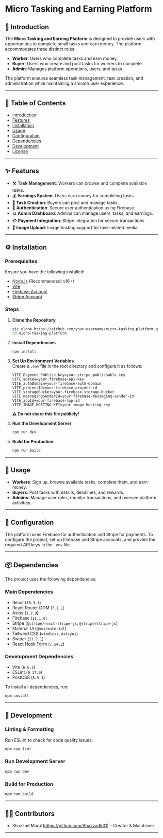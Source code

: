 # Micro Tasking and Earning Platform

## 📌 Introduction

The **Micro Tasking and Earning Platform** is designed to provide users with opportunities to complete small tasks and earn money. The platform accommodates three distinct roles:

- **Worker**: Users who complete tasks and earn money.
- **Buyer**: Users who create and post tasks for workers to complete.
- **Admin**: Manages platform operations, users, and tasks.

The platform ensures seamless task management, task creation, and administration while maintaining a smooth user experience.

---

## 📖 Table of Contents

- [Introduction](#introduction)
- [Features](#features)
- [Installation](#installation)
- [Usage](#usage)
- [Configuration](#configuration)
- [Dependencies](#dependencies)
- [Development](#development)
- [License](#license)

---

## ✨ Features

- 🛠 **Task Management**: Workers can browse and complete available tasks.
- 💰 **Earnings System**: Users earn money for completing tasks.
- 📜 **Task Creation**: Buyers can post and manage tasks.
- 🔑 **Authentication**: Secure user authentication using Firebase.
- 📊 **Admin Dashboard**: Admins can manage users, tasks, and earnings.
- 💳 **Payment Integration**: Stripe integration for secure transactions.
- 📸 **Image Upload**: Image hosting support for task-related media.

---

## ⚙️ Installation

### Prerequisites

Ensure you have the following installed:

- [Node.js](https://nodejs.org/) (Recommended: v16+)
- [Vite](https://vitejs.dev/)
- [Firebase Account](https://firebase.google.com/)
- [Stripe Account](https://stripe.com/)

### Steps

1. **Clone the Repository**  
   ```sh
   git clone https://github.com/your-username/micro-tasking-platform.git
   cd micro-tasking-platform
   ```

2. **Install Dependencies**  
   ```sh
   npm install
   ```

3. **Set Up Environment Variables**  
   Create a `.env` file in the root directory and configure it as follows:

   ```env
   VITE_Payment_Publish_Key=your-stripe-publishable-key
   VITE_apiKey=your-firebase-api-key
   VITE_authDomain=your-firebase-auth-domain
   VITE_projectId=your-firebase-project-id
   VITE_storageBucket=your-firebase-storage-bucket
   VITE_messagingSenderId=your-firebase-messaging-sender-id
   VITE_appId=your-firebase-app-id
   VITE_IMAGE_HOSTING_KEY=your-image-hosting-key
   ```

   **⚠️ Do not share this file publicly!**

4. **Run the Development Server**  
   ```sh
   npm run dev
   ```

5. **Build for Production**  
   ```sh
   npm run build
   ```

---

## 🚀 Usage

- **Workers**: Sign up, browse available tasks, complete them, and earn money.
- **Buyers**: Post tasks with details, deadlines, and rewards.
- **Admins**: Manage user roles, monitor transactions, and oversee platform activities.

---

## 🔧 Configuration

The platform uses Firebase for authentication and Stripe for payments. To configure the project, set up Firebase and Stripe accounts, and provide the required API keys in the `.env` file.

---

## 📦 Dependencies

The project uses the following dependencies:

### **Main Dependencies**
- React (`18.3.1`)
- React Router DOM (`7.1.1`)
- Axios (`1.7.9`)
- Firebase (`11.1.0`)
- Stripe (`@stripe/react-stripe-js`, `@stripe/stripe-js`)
- Material UI (`@mui/material`)
- Tailwind CSS (`windicss`, `daisyui`)
- Swiper (`11.2.1`)
- React Hook Form (`7.54.2`)

### **Development Dependencies**
- Vite (`6.0.5`)
- ESLint (`9.17.0`)
- PostCSS (`8.5.1`)

To install all dependencies, run:

```sh
npm install
```

---

## 🎨 Development

### **Linting & Formatting**
Run ESLint to check for code quality issues:

```sh
npm run lint
```

### **Run Development Server**
```sh
npm run dev
```

### **Build for Production**
```sh
npm run build
```

---

## 👨‍💻 Contributors

- Shazzad Maruf(https://github.com/Shazzad501) – Creator & Maintainer

---
